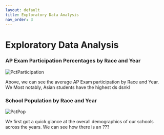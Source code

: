 ```yaml
---
layout: default
title: Exploratory Data Analysis 
nav_order: 3
---
```


# Exploratory Data Analysis 




### AP Exam Participation Percentages by Race and Year  

![PctParticipation](../../assets/images/PctParticipation.png)

Above, we can see the average AP Exam participation by Race and Year. We 
Most notably, Asian students have the highest ds dsnkl


### School Population by Race and Year 

![PctPop](../../assets/images/PctPop.png)

We first got a quick glance at the overall demographics of our schools across the years. We can see how there is an ???
 
